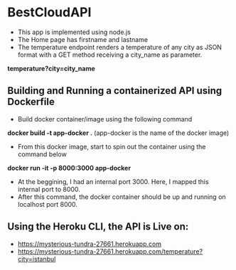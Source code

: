 # BestCloudAPI

- This app is implemented using node.js
- The Home page has firstname and lastname
- The temperature endpoint renders a temperature of any city as JSON format with a GET method receiving a city_name as parameter.

**temperature?city=city_name**



## Building and Running a containerized API using Dockerfile



- Build docker container/image using the following command



**docker build -t app-docker .**      (app-docker is the name of the docker image)



- From this docker image, start to spin out the container using the command below



**docker run -it -p 8000:3000 app-docker**



- At the beggining, I had an internal port 3000. Here, I mapped this internal port to 8000.
- After this command, the docker container should be up and running on localhost port 8000.



## Using the Heroku CLI, the API is Live on:

- https://mysterious-tundra-27661.herokuapp.com
- https://mysterious-tundra-27661.herokuapp.com/temperature?city=istanbul
